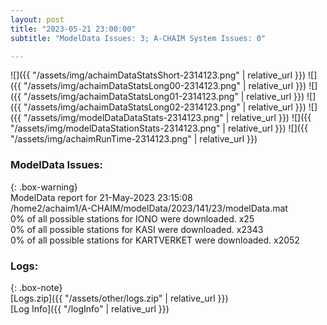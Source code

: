 ```yaml
---
layout: post
title: "2023-05-21 23:00:00"
subtitle: "ModelData Issues: 3; A-CHAIM System Issues: 0"

---
```


![]({{ "/assets/img/achaimDataStatsShort-2314123.png" | relative_url }})
![]({{ "/assets/img/achaimDataStatsLong00-2314123.png" | relative_url }})
![]({{ "/assets/img/achaimDataStatsLong01-2314123.png" | relative_url }})
![]({{ "/assets/img/achaimDataStatsLong02-2314123.png" | relative_url }})
![]({{ "/assets/img/modelDataDataStats-2314123.png" | relative_url }})
![]({{ "/assets/img/modelDataStationStats-2314123.png" | relative_url }})
![]({{ "/assets/img/achaimRunTime-2314123.png" | relative_url }})


### ModelData Issues:  
  
{: .box-warning}  
 ModelData report for 21-May-2023 23:15:08   
 /home2/achaim1/A-CHAIM/modelData/2023/141/23/modelData.mat   
 0% of all possible stations for IONO were downloaded. x25   
 0% of all possible stations for KASI were downloaded. x2343   
 0% of all possible stations for KARTVERKET were downloaded. x2052   
  


### Logs:  
  
{: .box-note}  
[Logs.zip]({{ "/assets/other/logs.zip" | relative_url }})  
[Log Info]({{ "/logInfo" | relative_url }})  
